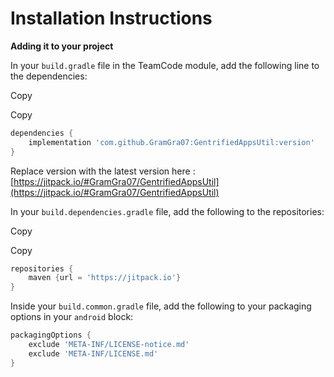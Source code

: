 # Installation Instructions

**Adding it to your project**

In your `build.gradle` file in the TeamCode module, add the following line to the dependencies:

Copy

Copy

```gradle
dependencies {
    implementation 'com.github.GramGra07:GentrifiedAppsUtil:version'
}
```

Replace version with the latest version here : [https://jitpack.io/#GramGra07/GentrifiedAppsUtil](https://jitpack.io/#GramGra07/GentrifiedAppsUtil)

In your `build.dependencies.gradle` file, add the following to the repositories:

Copy

Copy

```gradle
repositories {
    maven {url = 'https://jitpack.io'}
}
```

Inside your `build.common.gradle` file, add the following to your packaging options in your `android` block:

```gradle
packagingOptions {
    exclude 'META-INF/LICENSE-notice.md'
    exclude 'META-INF/LICENSE.md'
}
```
